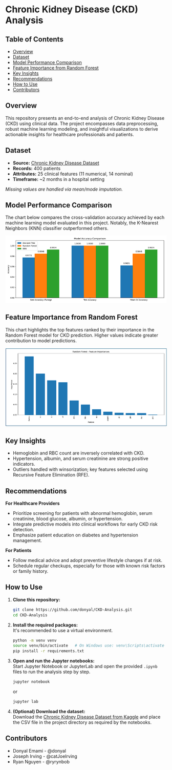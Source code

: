# Chronic Kidney Disease (CKD) Analysis

## Table of Contents

- [Overview](#overview)
- [Dataset](#dataset)
- [Model Performance Comparison](#model-performance-comparison)
- [Feature Importance from Random Forest](#feature-importance-from-random-forest)
- [Key Insights](#key-insights)
- [Recommendations](#recommendations)
- [How to Use](#how-to-use)
- [Contributors](#contributors)

## Overview

This repository presents an end-to-end analysis of Chronic Kidney Disease (CKD) using clinical data. The project encompasses data preprocessing, robust machine learning modeling, and insightful visualizations to derive actionable insights for healthcare professionals and patients.

## Dataset

- **Source:** [Chronic Kidney Disease Dataset](https://www.kaggle.com/datasets/mansoordaku/ckdisease)
- **Records:** 400 patients
- **Attributes:** 25 clinical features (11 numerical, 14 nominal)
- **Timeframe:** ~2 months in a hospital setting

*Missing values are handled via mean/mode imputation.*


## Model Performance Comparison

The chart below compares the cross-validation accuracy achieved by each machine learning model evaluated in this project. Notably, the K-Nearest Neighbors (KNN) classifier outperformed others.

![Model Accuracy Comparison](model-comparison.png)

## Feature Importance from Random Forest

This chart highlights the top features ranked by their importance in the Random Forest model for CKD prediction. Higher values indicate greater contribution to model predictions.

![Random Forest Feature Importances](random-forest-features.png)


## Key Insights

- Hemoglobin and RBC count are inversely correlated with CKD.
- Hypertension, albumin, and serum creatinine are strong positive indicators.
- Outliers handled with winsorization; key features selected using Recursive Feature Elimination (RFE).

## Recommendations

**For Healthcare Providers**
- Prioritize screening for patients with abnormal hemoglobin, serum creatinine, blood glucose, albumin, or hypertension.
- Integrate predictive models into clinical workflows for early CKD risk detection.
- Emphasize patient education on diabetes and hypertension management.

**For Patients**
- Follow medical advice and adopt preventive lifestyle changes if at risk.
- Schedule regular checkups, especially for those with known risk factors or family history.

## How to Use

1. **Clone this repository:**
   ```bash
   git clone https://github.com/donyal/CKD-Analysis.git
   cd CKD-Analysis
   ```

2. **Install the required packages:**  
   It's recommended to use a virtual environment.
   ```bash
   python -m venv venv
   source venv/bin/activate   # On Windows use: venv\Scripts\activate
   pip install -r requirements.txt
   ```

3. **Open and run the Jupyter notebooks:**  
   Start Jupyter Notebook or JupyterLab and open the provided `.ipynb` files to run the analysis step by step.
   ```bash
   jupyter notebook
   ```
   or
   ```bash
   jupyter lab
   ```

4. **(Optional) Download the dataset:**  
   Download the [Chronic Kidney Disease Dataset from Kaggle](https://www.kaggle.com/datasets/mansoordaku/ckdisease) and place the CSV file in the project directory as required by the notebooks.


## Contributors
  * Donyal Emami - @donyal
  * Joseph Irving - @catJoeIrving
  * Ryan Nguyen - @ryrynbob
